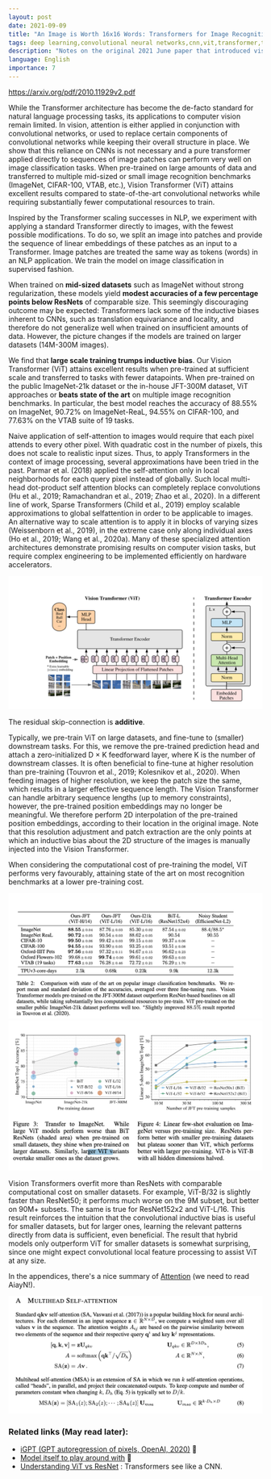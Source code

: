 ```yaml
---
layout: post
date: 2021-09-09
title: "An Image is Worth 16x16 Words: Transformers for Image Recognition at Scale"
tags: deep learning,convolutional neural networks,cnn,vit,transformer,transformers,NLP,paper
description: "Notes on the original 2021 June paper that introduced visual transformers, also comparing them to ResNet CNN."
language: English
importance: 7
---
```


<https://arxiv.org/pdf/2010.11929v2.pdf>

While the Transformer architecture has become the de-facto standard for natural
language processing tasks, its applications to computer vision remain limited. In
vision, attention is either applied in conjunction with convolutional networks, or
used to replace certain components of convolutional networks while keeping their
overall structure in place. We show that this reliance on CNNs is not necessary
and a pure transformer applied directly to sequences of image patches can perform
very well on image classification tasks. When pre-trained on large amounts of
data and transferred to multiple mid-sized or small image recognition benchmarks
(ImageNet, CIFAR-100, VTAB, etc.), Vision Transformer (ViT) attains excellent
results compared to state-of-the-art convolutional networks while requiring substantially fewer computational resources to train.

Inspired by the Transformer scaling successes in NLP, we experiment with applying a standard
Transformer directly to images, with the fewest possible modifications. To do so, we split an image
into patches and provide the sequence of linear embeddings of these patches as an input to a Transformer. Image patches are treated the same way as tokens (words) in an NLP application. We train
the model on image classification in supervised fashion.

When trained on **mid-sized datasets** such as ImageNet without strong regularization, these models yield **modest accuracies of a few percentage points below ResNets** of comparable size. This
seemingly discouraging outcome may be expected: Transformers lack some of the inductive biases inherent to CNNs, such as translation equivariance and locality, and therefore do not generalize well
when trained on insufficient amounts of data.
However, the picture changes if the models are trained on larger datasets (14M-300M images). 

We find that **large scale training trumps inductive bias**. Our Vision Transformer (ViT) attains excellent
results when pre-trained at sufficient scale and transferred to tasks with fewer datapoints. When
pre-trained on the public ImageNet-21k dataset or the in-house JFT-300M dataset, ViT approaches
or **beats state of the art** on multiple image recognition benchmarks. In particular, the best model
reaches the accuracy of 88.55% on ImageNet, 90.72% on ImageNet-ReaL, 94.55% on CIFAR-100,
and 77.63% on the VTAB suite of 19 tasks.

Naive application of self-attention to images would require that each pixel attends to every other
pixel. With quadratic cost in the number of pixels, this does not scale to realistic input sizes. Thus,
to apply Transformers in the context of image processing, several approximations have been tried in
the past. Parmar et al. (2018) applied the self-attention only in local neighborhoods for each query
pixel instead of globally. Such local multi-head dot-product self attention blocks can completely
replace convolutions (Hu et al., 2019; Ramachandran et al., 2019; Zhao et al., 2020). In a different
line of work, Sparse Transformers (Child et al., 2019) employ scalable approximations to global selfattention in order to be applicable to images. An alternative way to scale attention is to apply it in
blocks of varying sizes (Weissenborn et al., 2019), in the extreme case only along individual axes (Ho
et al., 2019; Wang et al., 2020a). Many of these specialized attention architectures demonstrate
promising results on computer vision tasks, but require complex engineering to be implemented
efficiently on hardware accelerators.

![](image/vit-architecture.png)

The residual skip-connection is **additive**.

Typically, we pre-train ViT on large datasets, and fine-tune to (smaller) downstream tasks. For
this, we remove the pre-trained prediction head and attach a zero-initialized D × K feedforward
layer, where K is the number of downstream classes. It is often beneficial to fine-tune at higher
resolution than pre-training (Touvron et al., 2019; Kolesnikov et al., 2020). When feeding images
of higher resolution, we keep the patch size the same, which results in a larger effective sequence
length. The Vision Transformer can handle arbitrary sequence lengths (up to memory constraints),
however, the pre-trained position embeddings may no longer be meaningful. We therefore perform
2D interpolation of the pre-trained position embeddings, according to their location in the original
image. Note that this resolution adjustment and patch extraction are the only points at which an
inductive bias about the 2D structure of the images is manually injected into the Vision Transformer.

When considering the computational cost of pre-training the
model, ViT performs very favourably, attaining state of the art on most recognition benchmarks at
a lower pre-training cost.

![](image/vit-benchmarks.png)
![](image/vit-comparison-size.png)

 Vision Transformers overfit more than ResNets with
comparable computational cost on smaller datasets. For example, ViT-B/32 is slightly faster than
ResNet50; it performs much worse on the 9M subset, but better on 90M+ subsets. The same is true
for ResNet152x2 and ViT-L/16. This result reinforces the intuition that the convolutional inductive
bias is useful for smaller datasets, but for larger ones, learning the relevant patterns directly from
data is sufficient, even beneficial. The result that hybrid models only outperform ViT for smaller datasets is somewhat surprising,
since one might expect convolutional local feature processing to assist ViT at any size.

In the appendices, there's a nice summary of [Attention](/wiki-articles/machine-learning/deep-learning-NLP) (we need to read AiayN!).

![](image/vit-summary-attention.png)

### Related links (May read later):
- [iGPT (GPT autoregression of pixels, OpenAI, 2020)](https://openai.com/blog/image-gpt/) 🌱
- [Model itself to play around with](https://github.com/google-research/vision_transformer#installation) 🌱
- [Understanding ViT vs ResNet](/wiki-articles/machine-learning/transformers-see-like-cnn) : Transformers see like a CNN.
